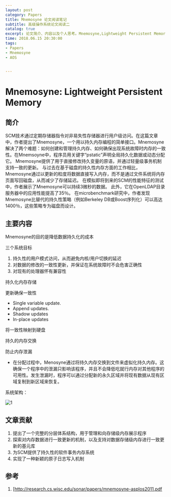 ```yaml
---
layout: post
category: Papers
title: Mnemosyne 论文阅读笔记
subtitle: 高级操作系统论文阅读二
catalog: true
excerpt: 论文简介、内容以及个人思考。Mnemosyne,Lightweight Persistent Memory
time: 2018.06.15 20:30:00
tags:
- Papers
- Mnemosyne
- AOS


---
```




# Mnemosyne: Lightweight Persistent Memory

## 简介

 SCM技术通过定期存储器指令对非易失性存储器进行用户级访问。在这篇文章中，作者提出了Mnemosyne，一个用以持久内存编程的简单接口。Mnemosyne解决了两个难题：如何创建和管理持久内存、如何确保出现系统故障时内存的一致性。在Mnemsoyne中，程序员用关键字“pstatic”声明全局持久化数据或动态分配它。 Mnemosyne提供了用于直接修改持久变量的原语，并通过轻量级事务机制支持一致的更新。 与过去在基于磁盘的持久性内存方面的工作相比，Mnemosyne通过以更新的粒度将数据直接写入内存，而不是通过文件系统将内存页面写回磁盘，从而减少了存储延迟。 在模拟即将到来的SCM的性能特征的测试中，作者展示了Mnemosyne可以持续3微秒的数据。 此外，它在OpenLDAP目录服务器中的应用性能提高了35％。 在microbenchmark研究中，作者发现Mnemosyne比替代的持久性策略（例如Berkeley DB或Boost序列化）可以高达1400％，这些策略专为磁盘而设计。

## 主要内容

 Mnemosyne的目的是降低数据持久化的成本

 三个系统目标

1. 持久性的用户模式访问，从而避免内核/用户切换的延迟
2. 对数据的修改的一致性更新，并保证在系统故障时不会危害正确性
3. 对现有的处理器怀有兼容性

 持久化内存存储

 更新确保一致性

- Single variable update.
- Append updates.
- Shadow updates
- In-place updates

 将一致性映射到硬盘

 持久的内存交换

 防止内存泄漏

- 在分配过程中，Menosyne通过将持久内存交换到文件来虚拟化持久内存。这确保一个程序中的泄漏只影响该程序，并且不会降低吃就行内存对其他程序的可用性。发生泄漏时，程序可以通过分配新的永久区域并将现有数据从现有区域复制到新区域来恢复。

系统架构：

![1](https://github.com/m0xiaoxi/AOS_Paper_reading/blob/master/Mnemosyne/pic/1.png?raw=true)

## 文章贡献

1. 提出了一个完整的分层体系结构，用于管理和向存储级内存展示程序
2. 探索对内存数据进行一致更新的机制，以及支持对数据存储级内存进行一致更新的基元库
3. 为SCM提供了持久性的软件事务内存系统
4. 实现了一种新颖的原子日志写入机制



## 参考

1. [http://research.cs.wisc.edu/sonar/papers/mnemosyne-asplos2011.pdf